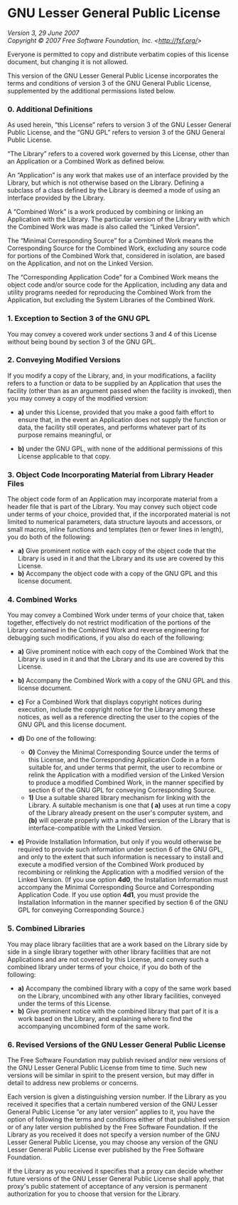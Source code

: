 GNU Lesser General Public License
=================================

_Version 3, 29 June 2007_  
_Copyright © 2007 Free Software Foundation, Inc. &lt;<http://fsf.org/>&gt;_

Everyone is permitted to copy and distribute verbatim copies of this license document, but changing it is not allowed.

This version of the GNU Lesser General Public License incorporates the terms and conditions of version 3 of the GNU
General Public License, supplemented by the additional permissions listed below.

### 0. Additional Definitions

As used herein, “this License” refers to version 3 of the GNU Lesser General Public License, and the “GNU GPL” refers to
version 3 of the GNU General Public License.

“The Library” refers to a covered work governed by this License, other than an Application or a Combined Work as defined
below.

An “Application” is any work that makes use of an interface provided by the Library, but which is not otherwise based on
the Library. Defining a subclass of a class defined by the Library is deemed a mode of using an interface provided by
the Library.

A “Combined Work” is a work produced by combining or linking an Application with the Library. The particular version of
the Library with which the Combined Work was made is also called the “Linked Version”.

The “Minimal Corresponding Source” for a Combined Work means the Corresponding Source for the Combined Work, excluding
any source code for portions of the Combined Work that, considered in isolation, are based on the Application, and not
on the Linked Version.

The “Corresponding Application Code” for a Combined Work means the object code and/or source code for the Application,
including any data and utility programs needed for reproducing the Combined Work from the Application, but excluding the
System Libraries of the Combined Work.

### 1. Exception to Section 3 of the GNU GPL

You may convey a covered work under sections 3 and 4 of this License without being bound by section 3 of the GNU GPL.

### 2. Conveying Modified Versions

If you modify a copy of the Library, and, in your modifications, a facility refers to a function or data to be supplied
by an Application that uses the facility (other than as an argument passed when the facility is invoked), then you may
convey a copy of the modified version:

* **a)** under this License, provided that you make a good faith effort to ensure that, in the event an Application does
  not supply the function or data, the facility still operates, and performs whatever part of its purpose remains
  meaningful, or

* **b)** under the GNU GPL, with none of the additional permissions of this License applicable to that copy.

### 3. Object Code Incorporating Material from Library Header Files

The object code form of an Application may incorporate material from a header file that is part of the Library. You may
convey such object code under terms of your choice, provided that, if the incorporated material is not limited to
numerical parameters, data structure layouts and accessors, or small macros, inline functions and templates
(ten or fewer lines in length), you do both of the following:

* **a)** Give prominent notice with each copy of the object code that the Library is used in it and that the Library and
  its use are covered by this License.
* **b)** Accompany the object code with a copy of the GNU GPL and this license document.

### 4. Combined Works

You may convey a Combined Work under terms of your choice that, taken together, effectively do not restrict modification
of the portions of the Library contained in the Combined Work and reverse engineering for debugging such modifications,
if you also do each of the following:

* **a)** Give prominent notice with each copy of the Combined Work that the Library is used in it and that the Library
  and its use are covered by this License.

* **b)** Accompany the Combined Work with a copy of the GNU GPL and this license document.

* **c)** For a Combined Work that displays copyright notices during execution, include the copyright notice for the
  Library among these notices, as well as a reference directing the user to the copies of the GNU GPL and this license
  document.

* **d)** Do one of the following:
    - **0)** Convey the Minimal Corresponding Source under the terms of this License, and the Corresponding Application
      Code in a form suitable for, and under terms that permit, the user to recombine or relink the Application with a
      modified version of the Linked Version to produce a modified Combined Work, in the manner specified by section 6
      of the GNU GPL for conveying Corresponding Source.
    - **1)** Use a suitable shared library mechanism for linking with the Library. A suitable mechanism is one that **(
      a)** uses at run time a copy of the Library already present on the user's computer system, and **(b)** will
      operate properly with a modified version of the Library that is interface-compatible with the Linked Version.

* **e)** Provide Installation Information, but only if you would otherwise be required to provide such information under
  section 6 of the GNU GPL, and only to the extent that such information is necessary to install and execute a modified
  version of the Combined Work produced by recombining or relinking the Application with a modified version of the
  Linked Version. (If you use option **4d0**, the Installation Information must accompany the Minimal Corresponding
  Source and Corresponding Application Code. If you use option **4d1**, you must provide the Installation Information in
  the manner specified by section 6 of the GNU GPL for conveying Corresponding Source.)

### 5. Combined Libraries

You may place library facilities that are a work based on the Library side by side in a single library together with
other library facilities that are not Applications and are not covered by this License, and convey such a combined
library under terms of your choice, if you do both of the following:

* **a)** Accompany the combined library with a copy of the same work based on the Library, uncombined with any other
  library facilities, conveyed under the terms of this License.
* **b)** Give prominent notice with the combined library that part of it is a work based on the Library, and explaining
  where to find the accompanying uncombined form of the same work.

### 6. Revised Versions of the GNU Lesser General Public License

The Free Software Foundation may publish revised and/or new versions of the GNU Lesser General Public License from time
to time. Such new versions will be similar in spirit to the present version, but may differ in detail to address new
problems or concerns.

Each version is given a distinguishing version number. If the Library as you received it specifies that a certain
numbered version of the GNU Lesser General Public License “or any later version” applies to it, you have the option of
following the terms and conditions either of that published version or of any later version published by the Free
Software Foundation. If the Library as you received it does not specify a version number of the GNU Lesser General
Public License, you may choose any version of the GNU Lesser General Public License ever published by the Free Software
Foundation.

If the Library as you received it specifies that a proxy can decide whether future versions of the GNU Lesser General
Public License shall apply, that proxy's public statement of acceptance of any version is permanent authorization for
you to choose that version for the Library.
